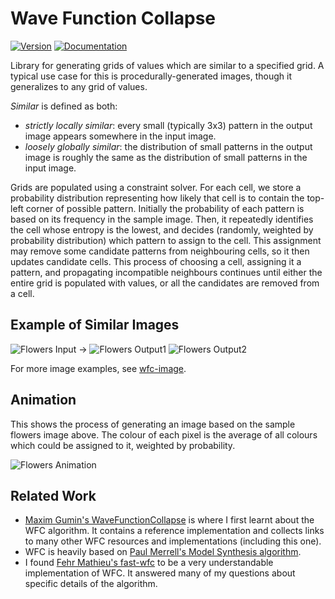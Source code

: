 # Wave Function Collapse

[![Version](https://img.shields.io/crates/v/wfc.svg)](https://crates.io/crates/wfc)
[![Documentation](https://docs.rs/wfc/badge.svg)](https://docs.rs/wfc)

Library for generating grids of values which are similar to a specified grid.
A typical use case for this is procedurally-generated images, though it generalizes
to any grid of values.

*Similar* is defined as both:
 - *strictly locally similar*: every small (typically 3x3) pattern in the output
   image appears somewhere in the input image.
 - *loosely globally similar*: the distribution of small patterns in the output
   image is roughly the same as the distribution of small patterns in the input
   image.

Grids are populated using a constraint solver. For each cell, we store a probability
distribution representing how likely that cell is to contain the top-left corner of
possible pattern. Initially the probability of each pattern is based on its frequency
in the sample image. Then, it repeatedly identifies the cell whose entropy is the lowest,
and decides (randomly, weighted by probability distribution) which pattern to assign to
the cell. This assignment may remove some candidate patterns from neighbouring cells,
so it then updates candidate cells. This process of choosing a cell, assigning it a
pattern, and propagating incompatible neighbours continues until either the entire grid
is populated with values, or all the candidates are removed from a cell.

## Example of Similar Images

![Flowers Input](/images/flowers.png)
->
![Flowers Output1](/images/flowers-output1.png)
![Flowers Output2](/images/flowers-output2.png)

For more image examples, see [wfc-image](https://github.com/gridbugs/wfc/tree/main/wfc-image).

## Animation

This shows the process of generating an image based on the sample flowers image above.
The colour of each pixel is the average of all colours which could be assigned to it,
weighted by probability.

![Flowers Animation](/images/flowers-animate.gif)

## Related Work

- [Maxim Gumin's WaveFunctionCollapse](https://github.com/mxgmn/WaveFunctionCollapse) is where
  I first learnt about the WFC algorithm. It contains a reference implementation and collects
  links to many other WFC resources and implementations (including this one).
- WFC is heavily based on [Paul Merrell's Model Synthesis algorithm](https://paulmerrell.org/model-synthesis/).
- I found [Fehr Mathieu's fast-wfc](https://github.com/math-fehr/fast-wfc) to be a very understandable
  implementation of WFC. It answered many of my questions about specific details of the algorithm.
